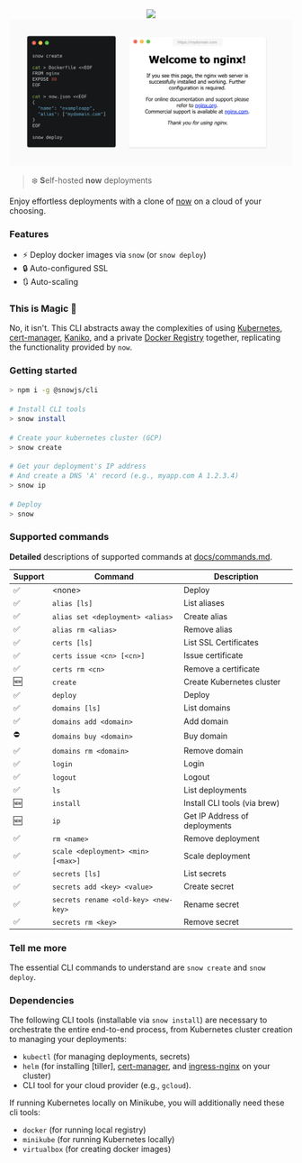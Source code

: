 <div align="center">
  <img height="300" src="./logo.svg">
  <img src="./demo.png">
</div>

> :snowflake: **S**elf-hosted **now** deployments

Enjoy effortless deployments with a clone of [now] on a cloud of your choosing.

### Features

- ⚡️ Deploy docker images via `snow` (or `snow deploy`)
- 🔒 Auto-configured SSL
- 🔃 Auto-scaling

### This is Magic 🔮

No, it isn't. This CLI abstracts away the complexities of using [Kubernetes], [cert-manager], [Kaniko], and a private [Docker Registry] together, replicating the functionality provided by `now`.

### Getting started

```sh
> npm i -g @snowjs/cli

# Install CLI tools
> snow install

# Create your kubernetes cluster (GCP)
> snow create

# Get your deployment's IP address
# And create a DNS 'A' record (e.g., myapp.com A 1.2.3.4)
> snow ip

# Deploy
> snow
```

### Supported commands

**Detailed** descriptions of supported commands at [docs/commands.md](docs/commands.md).

| Support            | Command                              | Description                   |
| ------------------ | ------------------------------------ | ----------------------------- |
| :white_check_mark: | \<none\>                             | Deploy                        |
| :white_check_mark: | `alias [ls]`                         | List aliases                  |
| :white_check_mark: | `alias set <deployment> <alias>`     | Create alias                  |
| :white_check_mark: | `alias rm <alias>`                   | Remove alias                  |
| :white_check_mark: | `certs [ls]`                         | List SSL Certificates         |
| :white_check_mark: | `certs issue <cn> [<cn>]`            | Issue certificate             |
| :white_check_mark: | `certs rm <cn>`                      | Remove a certificate          |
| :new:              | `create`                             | Create Kubernetes cluster     |
| :white_check_mark: | `deploy`                             | Deploy                        |
| :white_check_mark: | `domains [ls]`                       | List domains                  |
| :white_check_mark: | `domains add <domain>`               | Add domain                    |
| :no_entry:         | `domains buy <domain>`               | Buy domain                    |
| :white_check_mark: | `domains rm <domain>`                | Remove domain                 |
| :white_check_mark: | `login`                              | Login                         |
| :white_check_mark: | `logout`                             | Logout                        |
| :white_check_mark: | `ls`                                 | List deployments              |
| :new:              | `install`                            | Install CLI tools (via brew)  |
| :new:              | `ip`                                 | Get IP Address of deployments |
| :white_check_mark: | `rm <name>`                          | Remove deployment             |
| :white_check_mark: | `scale <deployment> <min> [<max>]`   | Scale deployment              |
| :white_check_mark: | `secrets [ls]`                       | List secrets                  |
| :white_check_mark: | `secrets add <key> <value>`          | Create secret                 |
| :white_check_mark: | `secrets rename <old-key> <new-key>` | Rename secret                 |
| :white_check_mark: | `secrets rm <key>`                   | Remove secret                 |

### Tell me more

The essential CLI commands to understand are `snow create` and `snow deploy`.

### Dependencies

The following CLI tools (installable via `snow install`) are necessary to orchestrate the entire end-to-end process, from Kubernetes cluster creation to managing your deployments:

- `kubectl` (for managing deployments, secrets)
- `helm` (for installing [tiller], [cert-manager], and [ingress-nginx] on your cluster)
- CLI tool for your cloud provider (e.g., `gcloud`).

If running Kubernetes locally on Minikube, you will additionally need these cli tools:

- `docker` (for running local registry)
- `minikube` (for running Kubernetes locally)
- `virtualbox` (for creating docker images)

[cert-manager]: https://github.com/jetstack/cert-manager
[docker registry]: https://github.com/helm/charts/tree/master/stable/docker-registry
[now]: https://github.com/zeit/now-cli
[ingress-nginx]: https://github.com/kubernetes/ingress-nginx
[kaniko]: https://github.com/GoogleContainerTools/kaniko
[kubernetes]: https://kubernetes.io/
